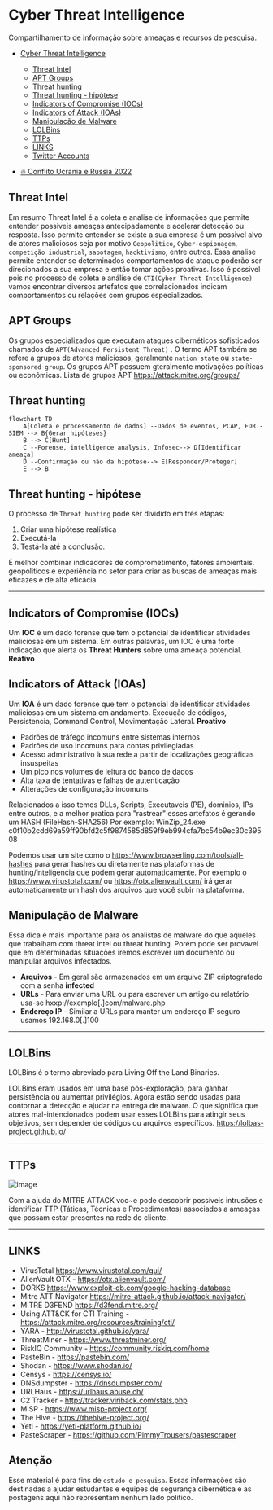# Cyber Threat Intelligence
Compartilhamento de informação sobre ameaças e recursos de pesquisa.

- [Cyber Threat Intelligence](#cyber-threat-intelligence)
  * [Threat Intel](#threat-intel)
  * [APT Groups](#apt-groups)
  * [Threat hunting](#threat-hunting)
  * [Threat hunting - hipótese](#threat-hunting---hip%C3%B3tese)
  * [Indicators of Compromise (IOCs)](#indicators-of-compromise-iocs)
  * [Indicators of Attack (IOAs)](#indicators-of-attack--ioas)
  * [Manipulação de Malware](#Manipulação-de-Malware) 
  * [LOLBins](#lolbins)
  * [TTPs](#ttps)
  * [LINKS](#links)
  * [Twitter Accounts](https://github.com/danieldonda/Cyber-Threat-Intelligence/tree/main/twitter.md)

- [:fire: Conflito Ucrania e Russia 2022](https://github.com/danieldonda/Cyber-Threat-Intelligence/tree/main/ukraine-russia)


## Threat Intel
Em resumo Threat Intel é a coleta e analise de informações que permite entender possiveis ameaças antecipadamente e acelerar detecção ou resposta. Isso permite entender se existe a sua empresa é um possivel alvo de atores maliciosos seja por motivo `Geopolitico`, `Cyber-espionagem`, `competição industrial`, `sabotagem`, `hacktivismo`, entre outros.
Essa analise permite entender se determinados comportamentos de ataque poderão ser direcionados a sua empresa e então tomar ações proativas. Isso é possivel pois no processo de coleta e análise de `CTI(Cyber Threat Intelligence)` vamos encontrar diversos artefatos que correlacionados indicam comportamentos ou relações com grupos especializados.

## APT Groups
Os grupos especializados que executam ataques cibernéticos sofisticados chamados de `APT(Advanced Persistent Threat)` . O termo APT também se refere a grupos de atores maliciosos, geralmente `nation state` ou `state-sponsored group`. Os grupos APT possuem gteralmente motivações políticas ou econômicas.
Lista de grupos APT 
https://attack.mitre.org/groups/ 

## Threat hunting
```mermaid
flowchart TD
    A[Coleta e processamento de dados] --Dados de eventos, PCAP, EDR - SIEM --> B{Gerar hipóteses}
    B --> C[Hunt]
    C --Forense, intelligence analysis, Infosec--> D[Identificar ameaça]
    D --Confirmação ou não da hipótese--> E[Responder/Proteger]
    E --> B
```
## Threat hunting - hipótese
O processo de `Threat hunting` pode ser dividido em três etapas:

1. Criar uma hipótese realística
2. Executá-la
3. Testá-la até a conclusão.

É melhor combinar indicadores de comprometimento, fatores ambientais. geopoliticos e experiência no setor para criar as buscas de ameaças mais eficazes e de alta eficácia.

------------
## Indicators of Compromise (IOCs)

Um **IOC** é um dado forense que tem o potencial de identificar atividades maliciosas em um sistema. Em outras palavras, um IOC é uma forte indicação que alerta os **Threat Hunters** sobre uma ameaça potencial. **Reativo**

## Indicators of Attack (IOAs)

Um **IOA** é um dado forense que tem o potencial de identificar atividades maliciosas em um sistema em andamento. Execução de códigos, Persistencia, Command Control, Movimentação Lateral. **Proativo**

- Padrões de tráfego incomuns entre sistemas internos
- Padrões de uso incomuns para contas privilegiadas
- Acesso administrativo à sua rede a partir de localizações geográficas insuspeitas
- Um pico nos volumes de leitura do banco de dados
- Alta taxa de tentativas e falhas de autenticação
- Alterações de configuração incomuns

Relacionados a isso temos DLLs, Scripts, Executaveis (PE), dominios, IPs entre outros, e a melhor pratica para "rastrear" esses artefatos é gerando um HASH (FileHash-SHA256) 
Por exemplo:
WinZip_24.exe c0f10b2cdd69a59ff90bfd2c5f9874585d859f9eb994cfa7bc54b9ec30c39508 

Podemos usar um site como o https://www.browserling.com/tools/all-hashes para gerar hashes ou diretamente nas plataformas de hunting/inteligencia que podem gerar automaticamente. 
Por exemplo o https://www.virustotal.com/ ou https://otx.alienvault.com/ irá gerar automaticamente um hash dos arquivos que você subir na plataforma.

## Manipulação de Malware 

Essa dica é mais importante para os analistas de malware do que aqueles que trabalham com threat intel ou threat hunting.  Porém pode ser provavel que em determinadas situações iremos escrever um documento ou manipular arquivos infectados.

- **Arquivos** - Em geral são armazenados em um arquivo ZIP criptografado com a senha **infected**
- **URLs** - Para enviar uma URL ou para escrever um artigo ou relatório usa-se hxxp://exemplo[.]com/malware.php 
- **Endereço IP** - Similar a URLs para manter um endereço IP seguro usamos 192.168.0[.]100

------------
## LOLBins

LOLBins é o termo abreviado para Living Off the Land Binaries. 

LOLBins eram  usados em uma base pós-exploração, para ganhar persistência ou aumentar privilégios. Agora estão sendo usadas para contornar a detecção e ajudar na entrega de malware. O que significa que atores mal-intencionados podem usar esses LOLBins para atingir seus objetivos, sem depender de códigos ou arquivos específicos.
https://lolbas-project.github.io/ 

------------
## TTPs
![image](https://user-images.githubusercontent.com/16530643/158909630-e8a2f183-a7cb-4fea-b57b-73ab53ebbce6.png)

Com a ajuda do MITRE ATTACK voc~e pode descobrir possíveis intrusões e identificar TTP (Táticas, Técnicas e Procedimentos) associados a ameaças que possam estar presentes na rede do cliente. 

------------
## LINKS
- VirusTotal https://www.virustotal.com/gui/ 
- AlienVault OTX - https://otx.alienvault.com/
- DORKS https://www.exploit-db.com/google-hacking-database 
- Mitre ATT Navigator https://mitre-attack.github.io/attack-navigator/ 
- MITRE D3FEND https://d3fend.mitre.org/
- Using ATT&CK for CTI Training - https://attack.mitre.org/resources/training/cti/
- YARA - http://virustotal.github.io/yara/ 
- ThreatMiner - https://www.threatminer.org/
- RiskIQ Community - https://community.riskiq.com/home
- PasteBin - https://pastebin.com/
- Shodan - https://www.shodan.io/
- Censys - https://censys.io/
- DNSdumpster - https://dnsdumpster.com/
- URLHaus - https://urlhaus.abuse.ch/
- C2 Tracker - http://tracker.viriback.com/stats.php
- MISP - https://www.misp-project.org/
- The Hive - https://thehive-project.org/
- Yeti - https://yeti-platform.github.io/
- PasteScraper - https://github.com/PimmyTrousers/pastescraper


## Atenção
Esse material é para fins de `estudo e pesquisa`.
Essas informações são  destinadas a ajudar estudantes e equipes de segurança cibernética e as postagens aqui não representam nenhum lado politico.
